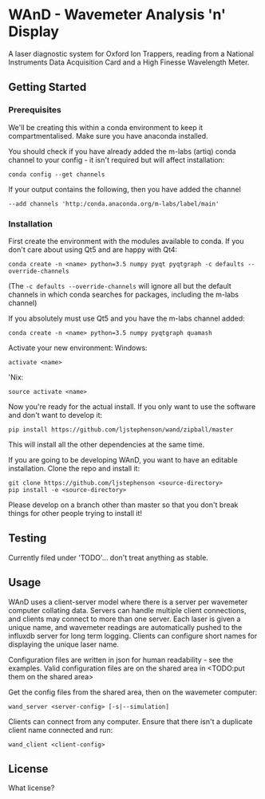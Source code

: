 # WAnD - Wavemeter Analysis 'n' Display

A laser diagnostic system for Oxford Ion Trappers, reading from a National
Instruments Data Acquisition Card and a High Finesse Wavelength Meter. 

## Getting Started

### Prerequisites

We'll be creating this within a conda environment to keep it compartmentalised.
Make sure you have anaconda installed. 

You should check if you have already added the m-labs (artiq) conda channel to
your config - it isn't required but will affect installation:
```
conda config --get channels
```

If your output contains the following, then you have added the channel
```
--add channels 'http:/conda.anaconda.org/m-labs/label/main'
```

### Installation

First create the environment with the modules available to conda. If you don't
care about using Qt5 and are happy with Qt4:
```
conda create -n <name> python=3.5 numpy pyqt pyqtgraph -c defaults --override-channels
```

(The `-c defaults --override-channels` will ignore all but the default
channels in which conda searches for packages, including the m-labs channel)

If you absolutely must use Qt5 and you have the m-labs channel added:
```
conda create -n <name> python=3.5 numpy pyqtgraph quamash
```

Activate your new environment:
Windows:
```
activate <name>
```

'Nix:
```
source activate <name>
```

Now you're ready for the actual install. If you only want to use the software
and don't want to develop it:
```
pip install https://github.com/ljstephenson/wand/zipball/master
```

This will install all the other dependencies at the same time.

If you are going to be developing WAnD, you want to have an editable
installation. Clone the repo and install it:
```
git clone https://github.com/ljstephenson <source-directory>
pip install -e <source-directory>
```

Please develop on a branch other than master so that you don't break things for
other people trying to install it!

## Testing

Currently filed under 'TODO'... don't treat anything as stable.

## Usage

WAnD uses a client-server model where there is a server per wavemeter computer
collating data. Servers can handle multiple client connections, and clients may
connect to more than one server. Each laser is given a unique name, and
wavemeter readings are automatically pushed to the influxdb server for long
term logging. Clients can configure short names for displaying the unique
laser name.

Configuration files are written in json for human readability - see the
examples. Valid configuration files are on the shared area in
<TODO:put them on the shared area>

Get the config files from the shared area, then on the wavemeter computer:
```
wand_server <server-config> [-s|--simulation]
```

Clients can connect from any computer. Ensure that there isn't a
duplicate client name connected and run:
```
wand_client <client-config>
```

## License

What license?